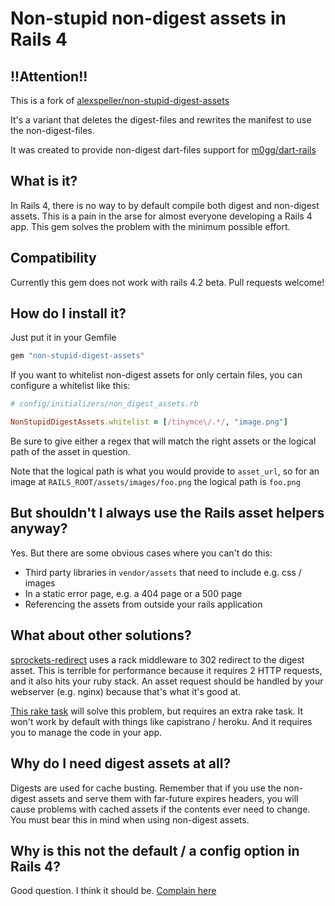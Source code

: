 Non-stupid non-digest assets in Rails 4
=======================================

!!Attention!!
-------------

This is a fork of [alexspeller/non-stupid-digest-assets](https://github.com/alexspeller/non-stupid-digest-assets)

It's a variant that deletes the digest-files and rewrites the manifest to use the non-digest-files.

It was created to provide non-digest dart-files support for [m0gg/dart-rails](https://github.com/m0gg/dart-rails)


What is it?
-----------

In Rails 4, there is no way to by default compile both digest and non-digest assets. This is a pain in the arse for almost everyone developing a Rails 4 app. This gem solves the problem with the minimum possible effort.

Compatibility
-------------

Currently this gem does not work with rails 4.2 beta. Pull requests welcome!

How do I install it?
--------------------

Just put it in your Gemfile

```ruby
gem "non-stupid-digest-assets"
```

If you want to whitelist non-digest assets for only certain files, you can configure a whitelist like this:

```ruby
# config/initializers/non_digest_assets.rb

NonStupidDigestAssets.whitelist = [/tinymce\/.*/, "image.png"]
```

Be sure to give either a regex that will match the right assets or the logical path of the asset in question.

Note that the logical path is what you would provide to `asset_url`, so for an image at `RAILS_ROOT/assets/images/foo.png` the logical path is `foo.png`

But shouldn't I always use the Rails asset helpers anyway?
----------------------------------------------------------

Yes. But there are some obvious cases where you can't do this:

* Third party libraries in `vendor/assets` that need to include e.g. css / images
* In a static error page, e.g. a 404 page or a 500 page
* Referencing the assets from outside your rails application

What about other solutions?
--------------------------
[sprockets-redirect](https://github.com/sikachu/sprockets-redirect) uses a rack middleware to 302 redirect to the digest asset. This is terrible for performance because it requires 2 HTTP requests, and it also hits your ruby stack. An asset request should be handled by your webserver (e.g. nginx) because that's what it's good at.

[This rake task](https://github.com/rails/sprockets-rails/issues/49#issuecomment-20535134) will solve this problem, but requires an extra rake task. It won't work by default with things like capistrano / heroku. And it requires you to manage the code in your app.

Why do I need digest assets at all?
-----------------------------------

Digests are used for cache busting. Remember that if you use the non-digest assets and serve them with far-future expires headers, you will cause problems with cached assets if the contents ever need to change. You must bear this in mind when using non-digest assets.

Why is this not the default / a config option in Rails 4?
---------------------------------------------------------

Good question. I think it should be. [Complain here](https://github.com/rails/sprockets-rails/issues/49)
